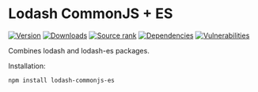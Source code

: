 # Lodash CommonJS + ES

[![Version](https://img.shields.io/github/package-json/v/ilyub/lodash-commonjs-es)](https://github.com/ilyub/lodash-commonjs-es)
[![Downloads](https://img.shields.io/npm/dm/lodash-commonjs-es)](https://www.npmjs.com/package/lodash-commonjs-es)
[![Source rank](https://img.shields.io/librariesio/sourcerank/npm/lodash-commonjs-es)](https://libraries.io/npm/lodash-commonjs-es)
[![Dependencies](https://img.shields.io/librariesio/release/npm/lodash-commonjs-es)](https://libraries.io/npm/lodash-commonjs-es)
[![Vulnerabilities](https://img.shields.io/snyk/vulnerabilities/npm/lodash-commonjs-es)](https://snyk.io/advisor/npm-package/lodash-commonjs-es)

Combines lodash and lodash-es packages.

Installation:
```sh
npm install lodash-commonjs-es
```
